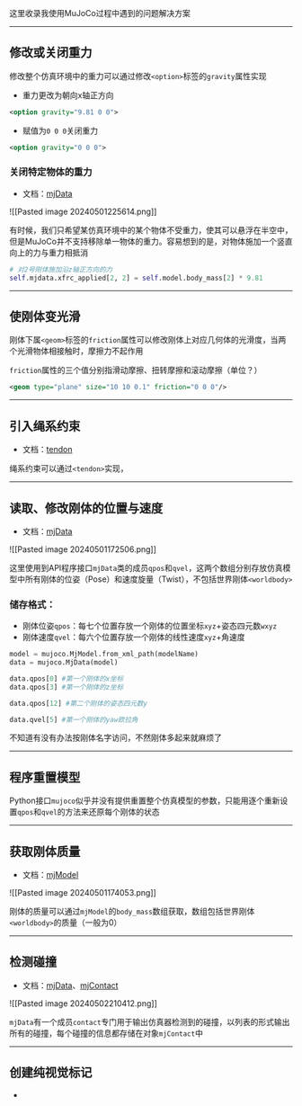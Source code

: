 这里收录我使用MuJoCo过程中遇到的问题解决方案

---
## 修改或关闭重力

修改整个仿真环境中的重力可以通过修改`<option>`标签的`gravity`属性实现

+ 重力更改为朝向x轴正方向

```xml
<option gravity="9.81 0 0">
```

+ 赋值为`0 0 0`关闭重力

```xml
<option gravity="0 0 0">
```

### 关闭特定物体的重力

+ 文档：[mjData](https://mujoco.readthedocs.io/en/stable/APIreference/APItypes.html#mjdata)

![[Pasted image 20240501225614.png]]

有时候，我们只希望某仿真环境中的某个物体不受重力，使其可以悬浮在半空中，但是MuJoCo并不支持移除单一物体的重力。容易想到的是，对物体施加一个竖直向上的力与重力相抵消

```python
# 对2号刚体施加沿z轴正方向的力
self.mjdata.xfrc_applied[2, 2] = self.model.body_mass[2] * 9.81
```


---
## 使刚体变光滑

刚体下属`<geom>`标签的`friction`属性可以修改刚体上对应几何体的光滑度，当两个光滑物体相接触时，摩擦力不起作用

`friction`属性的三个值分别指滑动摩擦、扭转摩擦和滚动摩擦（单位？）

```xml
<geom type="plane" size="10 10 0.1" friction="0 0 0"/>
```

---
## 引入绳系约束

+ 文档：[tendon](https://mujoco.readthedocs.io/en/stable/XMLreference.html#tendon)

绳系约束可以通过`<tendon>`实现，

---
## 读取、修改刚体的位置与速度

+ 文档：[mjData](https://mujoco.readthedocs.io/en/stable/APIreference/APItypes.html#mjdata)

![[Pasted image 20240501172506.png]]

这里使用到API程序接口`mjData`类的成员`qpos`和`qvel`，这两个数组分别存放仿真模型中所有刚体的位姿（Pose）和速度旋量（Twist），不包括世界刚体`<worldbody>`

### 储存格式：

+ 刚体位姿`qpos`：每七个位置存放一个刚体的位置坐标`xyz`+姿态四元数`wxyz`
+ 刚体速度`qvel`：每六个位置存放一个刚体的线性速度`xyz`+角速度

```python
model = mujoco.MjModel.from_xml_path(modelName)
data = mujoco.MjData(model)

data.qpos[0] #第一个刚体的x坐标
data.qpos[3] #第一个刚体的z坐标

data.qpos[12] #第二个刚体的姿态四元数y

data.qvel[5] #第一个刚体的yaw欧拉角
```

不知道有没有办法按刚体名字访问，不然刚体多起来就麻烦了

---
## 程序重置模型

Python接口`mujoco`似乎并没有提供重置整个仿真模型的参数，只能用逐个重新设置`qpos`和`qvel`的方法来还原每个刚体的状态

---
## 获取刚体质量

+ 文档：[mjModel](https://mujoco.readthedocs.io/en/stable/APIreference/APItypes.html#mjmodel)

![[Pasted image 20240501174053.png]]

刚体的质量可以通过`mjModel`的`body_mass`数组获取，数组包括世界刚体`<worldbody>`的质量（一般为0）

---
## 检测碰撞

+ 文档：[mjData](https://mujoco.readthedocs.io/en/stable/APIreference/APItypes.html#mjdata)、[mjContact](https://mujoco.readthedocs.io/en/stable/APIreference/APItypes.html#mjcontact)

![[Pasted image 20240502210412.png]]

`mjData`有一个成员`contact`专门用于输出仿真器检测到的碰撞，以列表的形式输出所有的碰撞，每个碰撞的信息都存储在对象`mjContact`中

---
## 创建纯视觉标记

+ 


